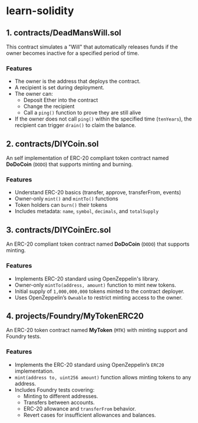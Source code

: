 # learn-solidity
## 1. contracts/DeadMansWill.sol

This contract simulates a "Will" that automatically releases funds if the owner becomes inactive for a specified period of time.

### Features

- The owner is the address that deploys the contract.
- A recipient is set during deployment.
- The owner can:
  - Deposit Ether into the contract
  - Change the recipient
  - Call a `ping()` function to prove they are still alive
- If the owner does not call `ping()` within the specified time (`tenYears`), the recipient can trigger `drain()` to claim the balance.

## 2. contracts/DIYCoin.sol

An self implementation of ERC-20 compliant token contract named **DoDoCoin** (`DODO`) that supports minting and burning.

### Features

- Understand ERC-20 basics (transfer, approve, transferFrom, events)
- Owner-only `mint()` and `mintTo()` functions
- Token holders can `burn()` their tokens
- Includes metadata: `name`, `symbol`, `decimals`, and `totalSupply`

## 3. contracts/DIYCoinErc.sol

An ERC-20 compliant token contract named **DoDoCoin** (`DODO`) that supports minting.

### Features

- Implements ERC-20 standard using OpenZeppelin's library.
- Owner-only `mintTo(address, amount)` function to mint new tokens.
- Initial supply of `1,000,000,000` tokens minted to the contract deployer.
- Uses OpenZeppelin’s `Ownable` to restrict minting access to the owner.

## 4. projects/Foundry/MyTokenERC20

An ERC-20 token contract named **MyToken** (`MTK`) with minting support and Foundry tests.


### Features


- Implements the ERC-20 standard using OpenZeppelin’s `ERC20` implementation.
- `mint(address to, uint256 amount)` function allows minting tokens to any address.
- Includes Foundry tests covering:
  - Minting to different addresses.
  - Transfers between accounts.
  - ERC-20 allowance and `transferFrom` behavior.
  - Revert cases for insufficient allowances and balances.
